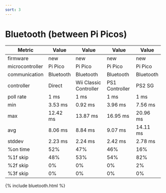 ```yaml
---
sort: 3
---
```

# Bluetooth (between Pi Picos)

| Metric          | Value     | Value                  | Value          | Value     |
| --------------- | --------- | ---------------------- | -------------- | --------- |
| firmware        | new       | new                    | new            | new       |
| microcontroller | Pi Pico   | Pi Pico                | Pi Pico        | Pi Pico   |
| communication   | Bluetooth | Bluetooth              | Bluetooth      | Bluetooth |
| controller      | Direct    | Wii Classic Controller | PS1 Controller | PS2 SG    |
| poll rate       | 1 ms      | 1 ms                   | 1 ms           | 1 ms      |
| min             | 3.53 ms   | 0.92 ms                | 3.96 ms        | 7.56 ms   |
| max             | 12.42 ms  | 13.87 ms               | 16.95 ms       | 20.96 ms  |
| avg             | 8.06 ms   | 8.84 ms                | 9.07 ms        | 14.11 ms  |
| stddev          | 2.23 ms   | 2.24 ms                | 2.42 ms        | 2.78 ms   |
| %on time        | 52%       | 47%                    | 46%            | 16%       |
| %1f skip        | 48%       | 53%                    | 54%            | 82%       |
| %2f skip        | 0%        | 0%                     | 0%             | 2%        |
| %3f skip        | 0%        | 0%                     | 0%             | 0%        |

{% include bluetooth.html %}
